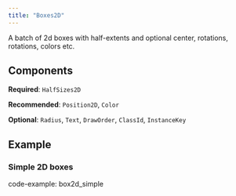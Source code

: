 ```yaml
---
title: "Boxes2D"
---
```


A batch of 2d boxes with half-extents and optional center, rotations, rotations, colors etc.

## Components

**Required**: `HalfSizes2D`

**Recommended**: `Position2D`, `Color`

**Optional**: `Radius`, `Text`, `DrawOrder`, `ClassId`, `InstanceKey`

## Example

### Simple 2D boxes

code-example: box2d_simple

